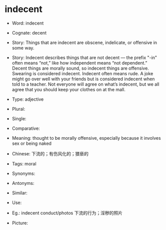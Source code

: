 # indecent

- Word: indecent
- Cognate: decent
- Story: Things that are indecent are obscene, indelicate, or offensive in some way.
- Story: Indecent describes things that are not decent — the prefix "-in" often means “not,” like how independent means “not dependent.” Decent things are morally sound, so indecent things are offensive. Swearing is considered indecent. Indecent often means rude. A joke might go over well with your friends but is considered indecent when told to a teacher. Not everyone will agree on what’s indecent, but we all agree that you should keep your clothes on at the mall.

- Type: adjective
- Plural: 
- Single: 
- Comparative: 
- Meaning: thought to be morally offensive, especially because it involves sex or being naked
- Chinese: 下流的；有伤风化的；猥亵的
- Tags: moral
- Synonyms: 
- Antonyms: 
- Similar: 
- Use: 
- Eg.: indecent conduct/photos 下流的行为；淫秽的照片
- Picture: 

